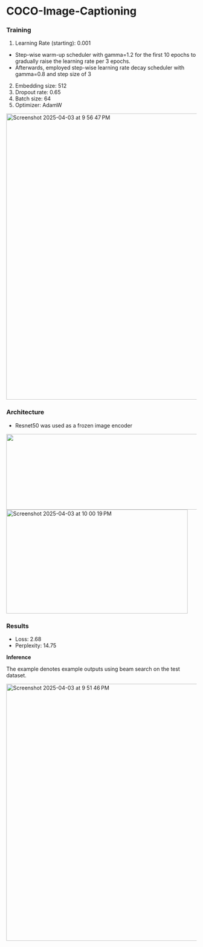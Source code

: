 # COCO-Image-Captioning

### Training
1. Learning Rate (starting): 0.001
- Step-wise warm-up scheduler with gamma=1.2 for the first 10 epochs to gradually raise the learning rate per 3 epochs.
- Afterwards, employed step-wise learning rate decay scheduler with gamma=0.8 and step size of 3
2. Embedding size: 512
3. Dropout rate: 0.65
4. Batch size: 64
5. Optimizer: AdamW
  
<img width="757" alt="Screenshot 2025-04-03 at 9 56 47 PM" src="https://github.com/user-attachments/assets/f08becc9-72d9-4263-ac5a-34be66a0e2ee" />

### Architecture
- Resnet50 was used as a frozen image encoder

<img src="https://github.com/user-attachments/assets/d9f3654a-f2d4-4989-abd2-27b815c66269" width="600" height="200">
<img width="480" alt="Screenshot 2025-04-03 at 10 00 19 PM" src="https://github.com/user-attachments/assets/f49d3e8f-26c4-48be-8246-930c397341a8" width="450" height="275"/>

### Results
- Loss: 2.68
- Perplexity: 14.75

**Inference**

The example denotes example outputs using beam search on the test dataset.

<img width="563" alt="Screenshot 2025-04-03 at 9 51 46 PM" src="https://github.com/user-attachments/assets/a9f27c7c-35d9-4ae1-b8b1-3a4ab930f8c6" width="800" height="680"/>
